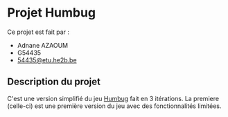 # Projet Humbug

Ce projet est fait par : 
- Adnane AZAOUM
- G54435
- 54435@etu.he2b.be


## Description du projet

<!--NRI: 2 itérations  -->
C'est une version simplifié du jeu [Humbug](https://www.dunderbit.com/) fait en 3 itérations.
La premiere (celle-ci) est une première version du jeu avec des fonctionnalités limitées.

